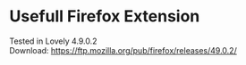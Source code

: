# Usefull Firefox Extension
Tested in Lovely 4.9.0.2 <br/>
Download: https://ftp.mozilla.org/pub/firefox/releases/49.0.2/
